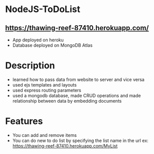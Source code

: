 # NodeJS-ToDoList
## https://thawing-reef-87410.herokuapp.com/

- App deployed on heroku
- Database deployed on MongoDB Atlas

# Description
- learned how to pass data from website to server and vice versa
- used ejs templates and layouts
- used express routing parameters
- used a mongodb database, made CRUD operations and made relationship between data by embedding documents

# Features
- You can add and remove items
- You can do new to do list by specifying the list name in the url
ex: https://thawing-reef-87410.herokuapp.com/MyList
